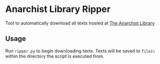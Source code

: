 # Anarchist Library Ripper

Tool to automatically download all texts hosted at [The Anarchist Library](https://theanarchistlibrary.org/library)

## Usage

Run `ripper.py` to begin downloading texts. Texts will be saved to `files\` within the directory the script is executed from.
